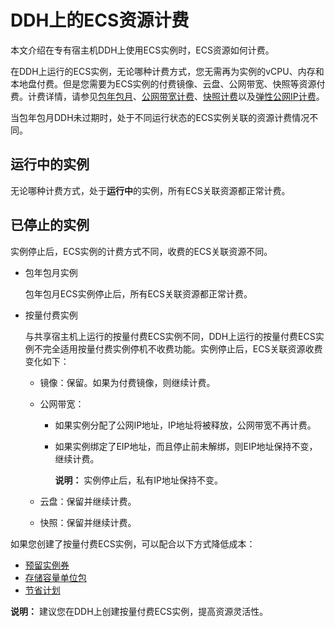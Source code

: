 # DDH上的ECS资源计费

本文介绍在专有宿主机DDH上使用ECS实例时，ECS资源如何计费。

在DDH上运行的ECS实例，无论哪种计费方式，您无需再为实例的vCPU、内存和本地盘付费。但是您需要为ECS实例的付费镜像、云盘、公网带宽、快照等资源付费。计费详情，请参见[包年包月](/intl.zh-CN/产品定价/计费方式/包年包月.md)、[公网带宽计费](/intl.zh-CN/产品定价/计费项/公网带宽计费.md)、[快照计费](/intl.zh-CN/产品定价/计费项/快照计费.md)以及[弹性公网IP计费](/intl.zh-CN/产品定价/计费概述.md)。

当包年包月DDH未过期时，处于不同运行状态的ECS实例关联的资源计费情况不同。

## 运行中的实例

无论哪种计费方式，处于**运行中**的实例，所有ECS关联资源都正常计费。

## 已停止的实例

实例停止后，ECS实例的计费方式不同，收费的ECS关联资源不同。

-   包年包月实例

    包年包月ECS实例停止后，所有ECS关联资源都正常计费。

-   按量付费实例

    与共享宿主机上运行的按量付费ECS实例不同，DDH上运行的按量付费ECS实例不完全适用按量付费实例停机不收费功能。实例停止后，ECS关联资源收费变化如下：

    -   镜像：保留。如果为付费镜像，则继续计费。
    -   公网带宽：
        -   如果实例分配了公网IP地址，IP地址将被释放，公网带宽不再计费。
        -   如果实例绑定了EIP地址，而且停止前未解绑，则EIP地址保持不变，继续计费。

            **说明：** 实例停止后，私有IP地址保持不变。

    -   云盘：保留并继续计费。
    -   快照：保留并继续计费。

如果您创建了按量付费ECS实例，可以配合以下方式降低成本：

-   [预留实例券](/intl.zh-CN/产品定价/计费方式/预留实例券.md)
-   [存储容量单位包](/intl.zh-CN/产品定价/计费方式/存储容量单位包.md)
-   [节省计划](/intl.zh-CN/产品定价/计费方式/节省计划.md)

**说明：** 建议您在DDH上创建按量付费ECS实例，提高资源灵活性。


